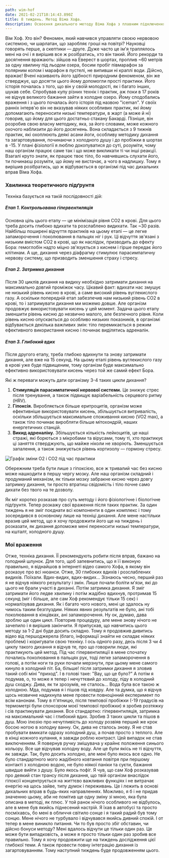 ```yaml
---
path: wim-hof
date: 2021-02-21T18:14:43.890Z
title: 8 тиждень. Метод Віма Хофа.
description: Освоєння дихального методу Віма Хофа з плавним підключенням загартування
---
```


Вім Хоф. Хто він? Феномен, який навчився управляти своєю нервовою системою, чи шарлатан, що заробляє гроші на повітрі? Науковці говорять перше, а скептики — друге. Дуже часто це ім'я траплялось мені на очі і я вирішив все ж розібратись, хто він такий. Його рекорди та досягнення вражають: зійшов на Еверест в шортах, проплив ~60 метрів за одну хвилину під льодом озера, босим пробіг півмарафон за полярним колом і марафон в пустелі, не випивши ні краплі води. Дійсно, вражає! Вчені називають його здібності природним феноменом, він же стверджує, що досягти цього йому допомогли прості практики. Його історія почалась з того, що він у своїй молодості, як і багато інших, шукав себе. Спробував купу різних технік і практик, аж поки в 17 років не відчув великого бажання зайти в холодне озеро. Йому сподобались враження і з цього почалась його історія під назвою "iceman". У своїх ранніх інтерв'ю він не вказував ніяких особливих практик, які йому допомагають переносити низькі температури, в жарт (а може й ні) говорив, що йому для цього достатньо стакану Бакарді. Пізніше, він розробив свою власну методику, яка, за його словами, може кожного охочого наблизити до його досягнень. Вона складається з 9 тижнів практик, які охоплюють деякі асани йоги, особливу методику дихання та загартовування, починаючи з холодного душу і до пробіжки в шортах в -15. У плані фізіології я люблю докопуватися до суті, розуміти, чому наш організм працює саме так і що може викликати ті чи інші реакції. Взагалі круто знати, як працює твоє тіло, бо навчившись слухати його, ти починаєш розуміти, що йому не вистачає, а чого в надлишку. Тому я вирішив розібратись, що ж відбувається в організмі під час дихальних вправ Віма Хофа.

### Хвилинка теоретичного підґрунтя

Техніка базується на такій послідовності дій:

##### Етап 1. Контрольована гіпервентиляція

Основна ціль цього етапу — це мінімізація рівня СО2 в крові. Для цього треба досить глибоко вдихати та розслаблено видихати. Так ~30 разів. Найбільш поширені відчуття практиків на цьому етапі — це легке запаморочення і поколювання в пальцях ніг і рук. Ці відчуття зв'язані з низьким вмістом СО2 в крові, що як наслідок, призводить до ефекту Бора: гемоглобін надто міцно зв'язується з киснем і гірше передає його клітинам. А ще, дихання через діафрагму стимулює парасимпатичну нервову систему, що призводить зменшення страху і стресу.

##### Етап 2. Затримка дихання

Після 30 циклів дихання на видиху необхідно затримати дихання на максимально довгий проміжок часу. Цікавий факт: вдихати нас змушує не низький рівень кисню в крові, а саме високий рівень вуглекислого газу. А оскільки попередній етап забезпечив нам низький рівень СО2 в крові, то і затримувати дихання ми можемо довше. Але організм продовжує використовувати кисень у цей момент. Задача цього етапу зменшити рівень кисню до незвично малого, але безпечного рівня. Коли рівень кисню опускається до особливо низьких показників, в організмі відбувається декілька важливих змін: тіло перемикається в режим ефективного використання кисню і починає виділятись адреналін.

##### Етап 3. Глибокий вдих

Після другого етапу, треба глибоко вдихнути та знову затримати дихання, але вже на 15 секунд. На цьому етапі рівень вуглекислого газу в крові уже буде підвищеним, тому організм буде максимально ефективно використовувати кисень через той же самий ефект Бора.

Які ж переваги можуть дати організму 3-4 таких цикли дихання?

1. **Стимуляція парасимпатичної нервової системи.** Це знижує стрес після тренування, а також підвищує варіабельність серцевого ритму (HRV).
2. **Гіпоксія.** Виробляється більше еритроцитів, організм може ефективніше використовувати кисень, збільшується витривалість, оскільки збільшується максимальне споживання кисню (VO2 max), а також тіло починає виробляти більше мітохондрій, наших енергетичних станцій.
3. **Викид адреналіну.** Збільшується кількість лейкоцитів, це наші стражі, які борються з мікробами та вірусами, тому ті, хто практикує ці заняття стверджують, що майже ніколи не хворіють. Зменшується запалення, а також знижується рівень кортизолу — гормону стресу.

![Графік зміни О2 і СО2 під час практики](../assets/mž-bora-efekts.jpg "Графік зміни О2 і СО2 під час практики")

Обережним треба бути лише з гіпоксією, все ж тривалий час без кисню може нашкодити в першу чергу мозку. Але наш організм складний і продуманий механізм, як тільки мозку забракне кисню через довгу затримку дихання, ти просто втратиш свідомість і тіло почне само дихати без твого на те дозволу.

Як міг коротко розказав про суть методу і його фізіологічне і біологічне підґрунтя. Тепер розкажу свої враження після таких практик. За один тиждень я не зміг поєднати всі компоненти в один комплекс і тому зосередився в основному лише на техніці дихання. Але мене настільки вразив цей метод, що я хочу продовжити його ще на тиждень і розказати, як дихання допоможе мені переносити низькі температури, на кшталт, холодного душу.

### Мої враження

Отже, техніка дихання. ЇЇ рекомендують робити після вправ, бажано на голодний шлунок. Для того, щоб запевнитись, що я її виконую правильно, я віднайшов в інтернеті відео самого Хофа, в якому він розказує про всі нюанси. Отже, 30 глибоких вдихів і розслаблених видихів. Поїхали. Вдих-видих, вдих-видих... Зізнаюсь чесно, перший раз я не відчув ніякого результату і змін. Лише почали боліти м'язи, які до цього не брали участі в диханні. Потім затримка дихання. Я зміг затримати його ледве хвилину і потім жадібно вдихнув, протримав 15 секунд (міг і більше, але сам Хоф рекомендує тільки 15 сек) і нормалізував дихання. Як і багато чого нового, мені це здалось ну чимось таким безглуздим. Ніяких явних результатів не було, ані тобі поколювання в кінцівках, ані запаморочення. Ну ок, думаю, дава зроблю ще один цикл. Повторив процедуру, але мене знову нічого не зачепило і я вирішив закінчити. Я припускав, що навчитись цього методу за 1-2 дні буде досить складно. Тому я продовжив дивитись відео від першоджерела (благо, інформації знайти не складає ніяких проблем) і коригувати свою техніку. І ось одного разу, десь після 3 чи 4 циклу такого дихання я відчув те, про що говорили люди, які практикують цей метод. Під час гіпервентиляції в мене спочатку почались поколювання в пальцях рук, тоді легке запаморочення в голові, а потім ноги та руки почали мерзнути, при цьому мене самого кинуло в холодний піт. Ба, більше! після затримки дихання я зловив такий собі міні "приход". І в голові таке: "Вау, що це було?" А потім я подумав, о, то може я тепер і нечуттєвий до холоду, піду в холодний душ сходжу. Дива, як ти зрозумів, не сталось... Вода була все такою ж холодною. Мда, подумав я і пішов під ковдру. Але та думка, що я відчув щось незвичне надихнула мене провести повноцінний експеримент по всім канонам. Тому в п'ятницю, після темпової пробіжки (-19 градусів на термометрі були спонсором моєї темпової пробіжки) я зробив розтяжку і сів практикувати дихання. Все стандартно: гіпервентиляція, затримка на максимальний час і глибокий вдих. Зробив 3 таких цикли та пішов в душ. Мою ілюзію про нечутливість до холоду розвіяв перший же крок босою ногою в холодну ванну. Ок, дива не сталось знову. Я не став пробувати вмикати одразу холодний душ, а почав просто з теплого. Але в кінці кожного купання, я завжди роблю контраст. Цей випадок не став виключенням. Я повернув ручку змішувача у крайнє положення синього кольору. Все ще відчував холодну воду. Але це були якісь не ті відчуття, як завжди. Так, було досить холодно, але мені було якось все одно. Не було стандартного мого жадібного ковтання повітря при першому контакті з холодною водою, не було ніякої паніки та суєти, бажання швидше вийти з душу. Було якось пофіг. Я чув, що сам Хоф розказував про деякий стан трансу після дихання, що твій організм внаслідок гіпоксії концентрується на життєво важливих функціях і не витрачає енергію на щось зайве, типу думок і переживань. Це і лежить в основі дихальних вправ в будь-яких направленнях. Можливо, я б і не придав значенню цьому, аби не помітив ще одну зміну зі мною, яка була описана в методі, як плюс. У той ранок нічого особливого не відбулось, але в мене був якийсь піднесений настрій. Я їхав в автобусі та просто посміхавсь, бо мені в обличчя світило сонце і я такий радий був тому сонцю. Мене нічого не турбувало і відчувався якийсь дивний спокій. І от тепер в мене виникло питання. Чи то був просто збіг обставин, чи дійсно бонуси методу? Мені вдалось відчути це тільки один раз. Це може бути випадковість, а може я просто тільки один раз зробив все правильно. Тому я хочу продовжити ще на тиждень дослідження цієї глибокої теми. А також провести повну інтеграцію дихання із загартовуванням. Тому наступний тиждень буде продовженням цього.
